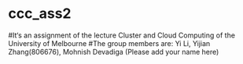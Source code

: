 # ccc_ass2
#It‘s an assignment of the lecture Cluster and Cloud Computing of the University of Melbourne
#The group members are: Yi Li, Yijian Zhang(806676), Mohnish Devadiga (Please add your name here)
